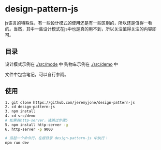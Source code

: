 # design-pattern-js

js语言的特殊性，有一些设计模式的使用还是有一些区别的，所以还是值得一看的。当然，其中一些设计模式在js中也是真的用不到，所以关注值得关注的内容即可。

## 目录

设计模式示例在 [./src/mode](./src/mode) 中
购物车示例在 [./src/demo](./src/demo) 中

文件中包含笔记，可以自行参阅。

## 使用

```bash
1. git clone https://github.com/jeremyjone/design-pattern-js
2. cd design-pattern-js
3. npm install
4. cd src/demo
# 如果有http-server，请跳过步骤5
5. npm install http-server -g
6. http-server -p 9000

# 另起一个命令行，在根目录 design-pattern-js 中执行：
npm run dev
```
